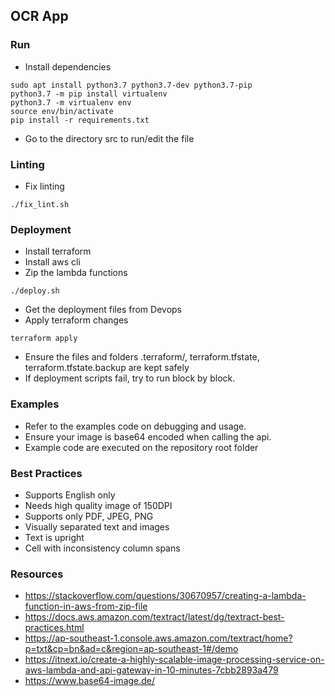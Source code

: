 ## OCR App

### Run
- Install dependencies
```
sudo apt install python3.7 python3.7-dev python3.7-pip
python3.7 -m pip install virtualenv 
python3.7 -m virtualenv env
source env/bin/activate
pip install -r requirements.txt
```
- Go to the directory src to run/edit the file

### Linting
- Fix linting
```
./fix_lint.sh
```

### Deployment
- Install terraform
- Install aws cli
- Zip the lambda functions
```
./deploy.sh
```
- Get the deployment files from Devops
- Apply terraform changes
```
terraform apply
```
- Ensure the files and folders .terraform/, terraform.tfstate, terraform.tfstate.backup are kept safely
- If deployment scripts fail, try to run block by block.

### Examples
- Refer to the examples code on debugging and usage.
- Ensure your image is base64 encoded when calling the api.
- Example code are executed on the repository root folder

### Best Practices
- Supports English only
- Needs high quality image of 150DPI
- Supports only PDF, JPEG, PNG
- Visually separated text and images
- Text is upright
- Cell with inconsistency column spans

### Resources
- https://stackoverflow.com/questions/30670957/creating-a-lambda-function-in-aws-from-zip-file
- https://docs.aws.amazon.com/textract/latest/dg/textract-best-practices.html
- https://ap-southeast-1.console.aws.amazon.com/textract/home?p=txt&cp=bn&ad=c&region=ap-southeast-1#/demo
- https://itnext.io/create-a-highly-scalable-image-processing-service-on-aws-lambda-and-api-gateway-in-10-minutes-7cbb2893a479
- https://www.base64-image.de/